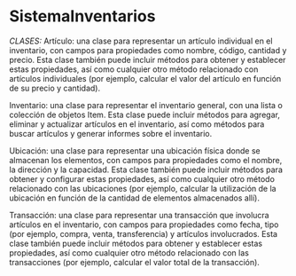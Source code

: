 # SistemaInventarios

*CLASES:*
Artículo: una clase para representar un artículo individual en el inventario, con campos para propiedades como nombre, código, cantidad y precio. Esta clase también puede incluir métodos para obtener y establecer estas propiedades, así como cualquier otro método relacionado con artículos individuales (por ejemplo, calcular el valor del artículo en función de su precio y cantidad).

Inventario: una clase para representar el inventario general, con una lista o colección de objetos Item. Esta clase puede incluir métodos para agregar, eliminar y actualizar artículos en el inventario, así como métodos para buscar artículos y generar informes sobre el inventario.

Ubicación: una clase para representar una ubicación física donde se almacenan los elementos, con campos para propiedades como el nombre, la dirección y la capacidad. Esta clase también puede incluir métodos para obtener y configurar estas propiedades, así como cualquier otro método relacionado con las ubicaciones (por ejemplo, calcular la utilización de la ubicación en función de la cantidad de elementos almacenados allí).

Transacción: una clase para representar una transacción que involucra artículos en el inventario, con campos para propiedades como fecha, tipo (por ejemplo, compra, venta, transferencia) y artículos involucrados. Esta clase también puede incluir métodos para obtener y establecer estas propiedades, así como cualquier otro método relacionado con las transacciones (por ejemplo, calcular el valor total de la transacción).
